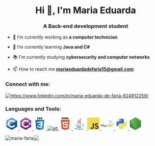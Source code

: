 <!--## Olá! Meu nome é Maria Eduarda 

<div>
  <a href="https://github.com/Maria-Faria">
      
  <img src="https://github-readme-stats.vercel.app/api/top-langs/?username=Maria-Faria&layout=compact&langs_count=16&theme=tokyonight">

</div>
  
<div style = "display: inline_block"><br>
  <img align = "center" alt = "Python" height = "45" width = "40" src = "https://cdn.jsdelivr.net/gh/devicons/devicon/icons/python/python-original.svg">
  <img align = "center" alt = "Html" height = "45" width = "40" src = "https://cdn.jsdelivr.net/gh/devicons/devicon/icons/html5/html5-original.svg">
  <img align = "center" alt = "CSS" height = "45" width = "40" src = "https://cdn.jsdelivr.net/gh/devicons/devicon/icons/css3/css3-original.svg">
  <img align = "center" alt = "JavaScript" height = "45" width = "40"src="https://cdn.jsdelivr.net/gh/devicons/devicon/icons/javascript/javascript-original.svg">
  <img align = "center" alt = "C" height = "45" width = "40" src = "https://cdn.jsdelivr.net/gh/devicons/devicon/icons/c/c-original.svg">
  <img align = "center" alt = "Java" height = "45" width = "40" src = "https://cdn.jsdelivr.net/gh/devicons/devicon/icons/java/java-original.svg">
  <img align = "center" alt = "MySql" height = "45" width = "40" src="https://cdn.jsdelivr.net/gh/devicons/devicon/icons/mysql/mysql-original.svg" />
</div>

 ##
<div>
  <a href = "mailto:mariaeduardadefaria15@gmail.com"> <img src = "https://img.shields.io/badge/Gmail-D14836?style=for-the-badge&logo=gmail&logoColor=white" target = "_blank"></a> 
  <a target = "_blank" href = "https://www.linkedin.com/in/maria-eduarda-de-faria-824912259/"> <img src = "https://img.shields.io/badge/LinkedIn-0077B5?style=for-the-badge&logo=linkedin&logoColor=white"></a>
  <a target = "_blank" href = "https://codepen.io/mariaeduardafaria"> <img src = "https://img.shields.io/badge/Codepen-000000?style=for-the-badge&logo=codepen&logoColor=white"></a>
</div>

 ##
![](https://quotes-github-readme.vercel.app/api?type=horizontal&theme=tokyonight) -->
 
<!-- Proudly created with GPRM ( https://gprm.itsvg.in ) -->

<h1 align="center">Hi 👋, I'm Maria Eduarda</h1>
<h3 align="center">A Back-end development student</h3>

- 🔭 I’m currently working as **a computer technician**

- 🌱 I’m currently learning **Java and C#**

- 📚 I'm currently studying **cybersecurity and computer networks**

- 📫 How to reach me **mariaeduardadefaria15@gmail.com**

<h3 align="left">Connect with me:</h3>
<p align="left">
<a href="https://linkedin.com/in/maria-eduarda-de-faria-824912259/" target="blank"><img align="center" src="https://raw.githubusercontent.com/rahuldkjain/github-profile-readme-generator/master/src/images/icons/Social/linked-in-alt.svg" alt="https://www.linkedin.com/in/maria-eduarda-de-faria-824912259/" height="30" width="40" /></a>
</p>

<h3 align="left">Languages and Tools:</h3>
<p align="left"> <a href="https://www.cprogramming.com/" target="_blank" rel="noreferrer"> <img src="https://raw.githubusercontent.com/devicons/devicon/master/icons/c/c-original.svg" alt="c" width="40" height="40"/> </a> <a href="https://www.w3schools.com/cs/" target="_blank" rel="noreferrer"> <img src="https://raw.githubusercontent.com/devicons/devicon/master/icons/csharp/csharp-original.svg" alt="csharp" width="40" height="40"/> </a> <a href="https://www.w3schools.com/css/" target="_blank" rel="noreferrer"> <img src="https://raw.githubusercontent.com/devicons/devicon/master/icons/css3/css3-original-wordmark.svg" alt="css3" width="40" height="40"/> </a> <a href="https://git-scm.com/" target="_blank" rel="noreferrer"> <img src="https://www.vectorlogo.zone/logos/git-scm/git-scm-icon.svg" alt="git" width="40" height="40"/> </a> <a href="https://www.w3.org/html/" target="_blank" rel="noreferrer"> <img src="https://raw.githubusercontent.com/devicons/devicon/master/icons/html5/html5-original-wordmark.svg" alt="html5" width="40" height="40"/> </a> <a href="https://www.java.com" target="_blank" rel="noreferrer"> <img src="https://raw.githubusercontent.com/devicons/devicon/master/icons/java/java-original.svg" alt="java" width="40" height="40"/> </a> <a href="https://developer.mozilla.org/en-US/docs/Web/JavaScript" target="_blank" rel="noreferrer"> <img src="https://raw.githubusercontent.com/devicons/devicon/master/icons/javascript/javascript-original.svg" alt="javascript" width="40" height="40"/> </a> <a href="https://www.mysql.com/" target="_blank" rel="noreferrer"> <img src="https://raw.githubusercontent.com/devicons/devicon/master/icons/mysql/mysql-original-wordmark.svg" alt="mysql" width="40" height="40"/> </a> <a href="https://www.python.org" target="_blank" rel="noreferrer"> <img src="https://raw.githubusercontent.com/devicons/devicon/master/icons/python/python-original.svg" alt="python" width="40" height="40"/> </a> 
<a href="https://nodejs.org/en" target="_blank" rel="noreferrer"> <img src="https://raw.githubusercontent.com/devicons/devicon/master/icons/nodejs/nodejs-original.svg" alt="nodejs" width="40" height="40"/> </a></p>

<p><img align="left" src="https://github-readme-stats.vercel.app/api/top-langs?username=maria-faria&show_icons=true&locale=en&layout=compact&theme=tokyonight" alt="maria-faria" /></p>


![](https://quotes-github-readme.vercel.app/api?type=horizontal&theme=tokyonight)
